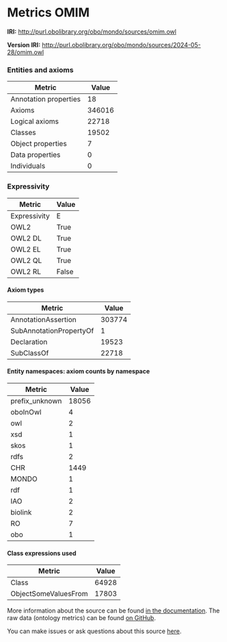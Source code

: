 # Metrics OMIM

**IRI:** http://purl.obolibrary.org/obo/mondo/sources/omim.owl

**Version IRI:** http://purl.obolibrary.org/obo/mondo/sources/2024-05-28/omim.owl

### Entities and axioms

| Metric | Value |
| ------ | ----- |
| Annotation properties | 18 |
| Axioms | 346016 |
| Logical axioms | 22718 |
| Classes | 19502 |
| Object properties | 7 |
| Data properties | 0 |
| Individuals | 0 |


### Expressivity

| Metric | Value |
| ------ | ----- |
| Expressivity | E |
| OWL2 | True |
| OWL2 DL | True |
| OWL2 EL | True |
| OWL2 QL | True |
| OWL2 RL | False |

#### Axiom types

| Metric | Value |
| ------ | ----- |
| AnnotationAssertion | 303774 |
| SubAnnotationPropertyOf | 1 |
| Declaration | 19523 |
| SubClassOf | 22718 |


#### Entity namespaces: axiom counts by namespace

| Metric | Value |
| ------ | ----- |
| prefix_unknown | 18056 |
| oboInOwl | 4 |
| owl | 2 |
| xsd | 1 |
| skos | 1 |
| rdfs | 2 |
| CHR | 1449 |
| MONDO | 1 |
| rdf | 1 |
| IAO | 2 |
| biolink | 2 |
| RO | 7 |
| obo | 1 |


#### Class expressions used

| Metric | Value |
| ------ | ----- |
| Class | 64928 |
| ObjectSomeValuesFrom | 17803 |


More information about the source can be found [in the documentation](../sources.md). The raw data (ontology metrics) can be found [on GitHub](https://github.com/monarch-initiative/mondo-ingest/tree/main/src/ontology/metadata).

You can make issues or ask questions about this source [here](https://github.com/monarch-initiative/mondo-ingest/issues).

